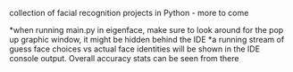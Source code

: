 collection of facial recognition projects in Python - more to come

*when running main.py in eigenface, make sure to look around for the pop up graphic window, it might be hidden behind the IDE
*a running stream of guess face choices vs actual face identities will be shown in the IDE console output. Overall accuracy stats can be seen from there
